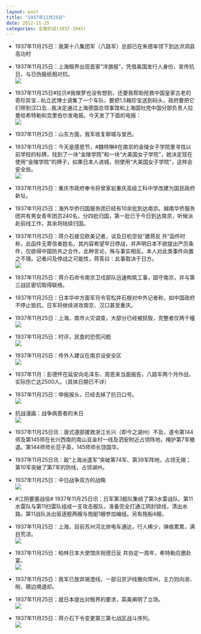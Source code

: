 ```yaml
---
layout: post
title: "1937年11月25日"
date: 2012-11-25
categories: 全面抗战(1937-1945)
---
```


<meta name="referrer" content="no-referrer" />

- 1937年11月25日：我第十八集团军（八路军）总部已在朱德率领下到达洪洞县高功村 

- 1937年11月25日：上海租界出现首家“洋旗报”，凭借美国发行人身份，宣传抗日，与日伪报纸相对抗。 <br/><img src="https://ww1.sinaimg.cn/large/aca367d8jw1dz7nhurb2ej.jpg" />

- 1937年11月25日#拉贝#我做梦也没有想到，还要我帮助抢救中国皇家古老的奇珍异宝...杭立武博士调集了一个车队，要把1.5箱珍宝送到码头，政府要把它们带到汉口去...我决定通过上海德国总领事馆和上海国社党中国分部负责人拉曼给希特勒和克里伯尔发电报。今天发了下面的电报： <br/><img src="https://ww1.sinaimg.cn/large/aca367d8jw1dz7mxie8ccj.jpg" />

- 1937年11月25日：山东方面，我军收复聊城与堂邑。 

- 1937年11月25日：今天是感恩节，#魏特琳#在南京的金陵女子学院里寻找以前学校的标牌，找到了一块“金陵学院”和一块“大美国女子学院”，她决定现在使用“金陵学院”的牌子，如果日本人进城，则使用“大美国女子学院”，这样会安全些。 <br/><img src="https://ww1.sinaimg.cn/large/aca367d8jw1dz7l7i05zhj.jpg" />

- 1937年11月25日：重庆市政府奉令将曾家岩重庆高级工科中学改建为国民政府新址。 

- 1937年11月25日：海外华侨归国服务团已经有10余批到达南京。越南华侨服务团共有男女青年团员240名，分四批归国，第一批已于今日到达南京，听候派赴前线工作，其余将陆续归国。 

- 1937年11月25日：蒋介石接见欧美记者，谈及日机空投“邀蒋反 共”函件时称，此函件无寄信者姓名，其内容希望早日停战，并声明日本不欲提出严厉条件，仅欲得中国防共之合作，此种言论，殊与事实相反。本人对此类事件向置之不理。记者问及停战之可能性，蒋答曰：此事取决于日方。 <br/><img src="https://ww4.sinaimg.cn/large/aca367d8jw1dz7gk4g28cj.jpg" />

- 1937年11月25日：蒋介石命令南京卫戍部队迅速构筑工事，固守南京，并与第三战区密切取得联络。 

- 1937年11月25日：日本华中方面军司令官松井石根对中外记者称，如中国政府不停止抵抗，日军将继续进攻南京、汉口甚至重庆。 

- 1937年11月25日：上海，南市火灾调查，大部分已经被损毁，完整者仅两千幢 <br/><img src="https://ww3.sinaimg.cn/large/aca367d8jw1dz7bcvc259j.jpg" />

- 1937年11月25日：时评，民食的恐慌问题 <br/><img src="https://ww3.sinaimg.cn/large/aca367d8jw1dz79mjj6ajj.jpg" />

- 1937年11月25日：传外人建议在南京设安全区 <br/><img src="https://ww2.sinaimg.cn/large/aca367d8jw1dz77w33ntdj.jpg" />

- 1937年11月：彭德怀在延安向毛泽东、周恩来当面报告，八路军两个月作战，实际伤亡达2500人。（具体日期已不详） 

- 1937年11月25日：申报报头，已经去掉了抗日口号。 <br/><img src="https://ww4.sinaimg.cn/large/aca367d8jw1dz76g5vwyuj.jpg" />

- 抗战漫画：战争病患者的末日 <br/><img src="https://ww4.sinaimg.cn/large/aca367d8jw1dz75l3cejvj.jpg" />

- 1937年11月25日讯：唐式遵部援救浙江长兴（即今之湖州）不及，遂令第144师及第145师在长兴西南的南山亘金村一线及泗安附近占领阵地，掩护第7军撤退。第144师师长范子英，145师师长饶国华。 

- 1937年11月25日讯：敌“上海派遣军”突破第74军、第39军阵地，占领无锡；第10军突破了第7军的防线，占领湖州。  

- 1937年11月25日：中日战争双方的战略 <br/><img src="https://ww2.sinaimg.cn/large/aca367d8jw1dz72oqvgfgj.jpg" />

- #江阴要塞战役# 1937年11月25日讯：日军第3舰队集结了第3水雷战队、第11水雷队与第11扫雷队组成一支攻击舰队，准备完全打通江阴封锁线，清出水路。第11战队派出驱逐舰两艘与炮艇1艘参加编组。另有拖船4艘。 

- 1937年11月25日：上海，目前苏州河北岸电车通达，行人稀少，弹痕累累，满目荒凉。 <br/><img src="https://ww3.sinaimg.cn/large/aca367d8jw1dz6z7uowztj.jpg" />

- 1937年11月25日：柏林日本大使馆庆祝德日反 共协定一周年，希特勒应邀赴宴。 <br/><img src="https://ww4.sinaimg.cn/large/aca367d8jw1dz6xhexm9hj.jpg" />

- 1937年11月25日：我军已放弃锡澄线，一部沿京沪线撤向常州，主力则向浙、皖、赣边境退却。 

- 1937年11月25日：就日本提出对租界的要求，英美阐明了立场。 <br/><img src="https://ww3.sinaimg.cn/large/aca367d8jw1dz6wwlmscnj.jpg" />

- 1937年11月25日：蒋介石下令变更第三第七战区战斗序列。 <br/><img src="https://ww3.sinaimg.cn/large/aca367d8jw1dz6wbtaocgj.jpg" />

